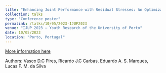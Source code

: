 ```yaml
---
title: "Enhancing Joint Performance with Residual Stresses: An Optimization Study on Adhesively Bonded Joints using Dissimilar Joints"
collection: talks
type: "Conference poster"
permalink: /talks/10/05/2023-IJUP2023
venue: "IJUP 2023 – Youth Research of the University of Porto"
date: 10/05/2023
location: "Porto, Portugal"
---
```


[More information here](https://www.up.pt/ijup/ijup-2023/)

Authors: Vasco D.C Pires, Ricardo J.C Carbas, Eduardo A. S. Marques, Lucas F. M. da Silva 
